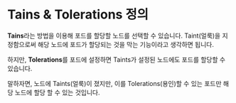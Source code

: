 # Tains & Tolerations 정의



**Tains**라는 방법을 이용해 포드를 할당할 노드를 선택할 수 있습니다.  Taint(얼룩)을 지정함으로써 해당 노드에 포드가 할당되는 것을 막는 기능이라고 생각하면 됩니다. 

하지만, **Tolerations**를 포드에 설정하면 Taints가 설정된 노드에도 포드를 할당할 수 있습니다. 

말하자면, 노드에 Taints(얼룩)이 졌지만, 이를 Tolerations(용인)할 수 있는 포드만 해당 노드에 할당 할 수 있는 것입니다.